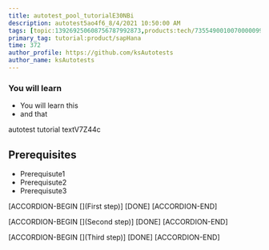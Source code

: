```yaml
---
title: autotest_pool_tutorialE30NBi
description: autotest5ao4f6_8/4/2021 10:50:00 AM
tags: [topic:139269250608756787992873,products:tech/73554900100700000996,tutorial:experience/advanced]
primary_tag: tutorial:product/sapHana
time: 372
author_profile: https://github.com/ksAutotests
author_name: ksAutotests
---
```

### You will learn
- You will learn this
- and that

autotest tutorial textV7Z44c

## Prerequisites
- Prerequisute1
- Prerequisute2
- Prerequisute3

[ACCORDION-BEGIN [](First step)]
[DONE]
[ACCORDION-END]

[ACCORDION-BEGIN [](Second step)]
[DONE]
[ACCORDION-END]

[ACCORDION-BEGIN [](Third step)]
[DONE]
[ACCORDION-END]

